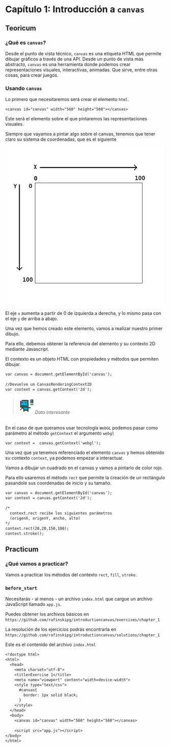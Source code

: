 # Capítulo 1: Introducción a `canvas`

## Teoricum

### ¿Qué es `canvas`?

Desde el punto de vista técnico, `canvas` es una etiqueta HTML que permite dibujar gráficos a través de una API.
Desde un punto de vista más abstracto, `canvas` es una herramienta donde podemos crear representaciones visuales, interactivas, animadas. Que sirve, entre otras cosas, para crear juegos.

### Usando `canvas`

Lo primero que necesitaremos será crear el elemento `html`.

```
<canvas id="canvas" width="560" height="560"></canvas>
```
Este será el elemento sobre el que pintaremos las representaciones visuales.

Siempre que vayamos a pintar algo sobre el canvas, tenemos que tener claro su sistema de coordenadas, que es el siguiente 

![sistema_coordenadas](https://github.com/rafinskipg/introductioncanvas/raw/master/img/coordinate_system.png)

El eje `x` aumenta a partir de 0 de izquierda a derecha, y lo mismo pasa con el eje `y` de arriba a abajo.

Una vez que hemos creado este elemento, vamos a realizar nuestro primer dibujo.

Para ello, debemos obtener la referencia del elemento y su contexto 2D mediante Javascript.

El contexto es un objeto HTML con propiedades y métodos que permiten dibujar. 

```
var canvas = document.getElementById('canvas');

//Devuelve un CanvasRenderingContext2D
var context = canvas.getContext('2d');
```


>###### ![](https://github.com/rafinskipg/introductioncanvas/raw/master/img/interesting_icon.png) Dato interesante
En el caso de que queramos usar tecnología `WebGL` podemos pasar como parámetro al método `getContext` el argumento `webgl`
```
var context =  canvas.getContext('webgl');
```

Una vez que ya tenemos referenciado el elemento `canvas` y hemos obtenido su contexto `context`, ya podemos empezar a interactuar.

Vamos a dibujar un cuadrado en el canvas y vamos a pintarlo de color rojo.


Para ello usaremos el método `rect` que permite la creación de un rectángulo pasandole sus coordenadas de inicio y su tamaño.

```
var canvas = document.getElementById('canvas');
var context = canvas.getContext('2d');

/*
  context.rect recibe los siguientes parámetros
  (origenX, origenY, ancho, alto)
*/
context.rect(20,20,150,100);
context.stroke();
```



## Practicum
### ¿Qué vamos a practicar?
Vamos a practicar los métodos del contexto `rect`, `fill`, `stroke`.

### `before_start`

Necesitarás - al menos - un archivo `index.html` que cargue un archivo JavaScript llamado `app.js`.

Puedes obtener los archivos básicos en `https://github.com/rafinskipg/introductioncanvas/exercises/chapter_1`

La resolución de los ejercicios podrás encontrarla en `https://github.com/rafinskipg/introductioncanvas/solutions/chapter_1`

Este es el contenido del archivo `index.html`

```
<!doctype html>
<html>
  <head>
    <meta charset="utf-8">
    <title>Exercise 1</title>
    <meta name="viewport" content="width=device-width">
    <style type="text/css">
      #canvas{
        border: 1px solid black;
      }
    </style>
  </head>
  <body>
    <canvas id="canvas" width="560" height="560"></canvas>

    <script src="app.js"></script>
</body>
</html>
```
